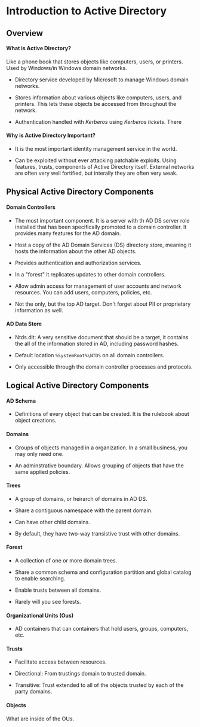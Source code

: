# Introduction to Active Directory

## Overview

#### What is Active Directory?

Like a phone book that stores objects like computers, users, or printers.
Used by Windows/in Windows domain networks. 

- Directory service developed by Microsoft to manage Windows domain
  networks.

- Stores information about various objects like computers, users, and
  printers. This lets these objects be accessed from throughout the
network.

- Authentication handled with *Kerberos* using *Kerberos tickets*. There
 
#### Why is Active Directory Important?

- It is the most important identity management service in the world.

- Can be exploited without ever attacking patchable exploits. Using
  features, trusts, components of Active Directory itself. External
networks are often very well fortified, but interally they are often very
weak.

## Physical Active Directory Components

#### Domain Controllers

- The most important component. It is a server with th AD DS server role
  installed that has been specifically promoted to a domain controller. It
provides many features for the AD domain.

- Host a copy of the AD Domain Services (DS) directory store, meaning it
  hosts the information about the other AD objects.

- Provides authentication and authorization services.

- In a "forest" it replicates updates to other domain controllers.

- Allow admin access for management of user accounts and network
  resources. You can add users, computers, policies, etc. 

- Not the only, but the top AD target. Don't forget about PII or
  proprietary information as well.

#### AD Data Store

- Ntds.dit: A very sensitive document that should be a target, it contains
  the all of the information stored in AD, including password hashes. 

- Default location `%SystemRoot%\NTDS` on all domain controllers. 

- Only accessible through the domain controller processes and protocols.

## Logical Active Directory Components

#### AD Schema

- Definitions of every object that can be created. It is the rulebook
  about object creations.

#### Domains

- Groups of objects managed in a organization.  In a small business, you
  may only need one. 
 
- An adminstrative boundary. Allows grouping of objects that have the same
  applied policies.

#### Trees

- A group of domains, or heirarch of domains in AD DS. 

- Share a contiguous namespace with the parent domain.

- Can have other child domains.

- By default, they have two-way transistive trust with other domains. 

#### Forest

- A collection of one or more domain trees.

- Share a common schema and configuration partition and global catalog to
  enable searching.

- Enable trusts between all domains.

- Rarely will you see forests.

#### Organizational Units (Ous)

- AD containers that can containers that hold users, groups, computers,
  etc.

#### Trusts

- Facilitate access between resources.

- Directional: From trustings domain to trusted domain.

- Transitive: Trust extended to all of the objects trusted by each of the
  party domains. 

#### Objects

What are inside of the OUs. 
